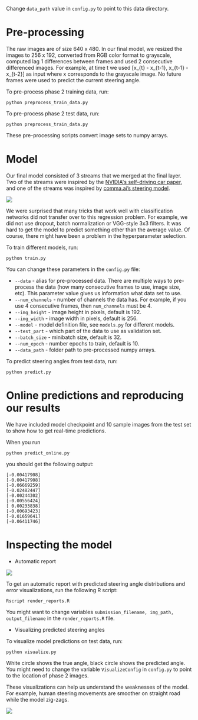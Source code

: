 ﻿Change `data_path` value in `config.py` to point to this data directory.

# Pre-processing

The raw images are of size 640 x 480. In our final model, we resized the images to 256 x 192, converted from RGB color format to grayscale, 
computed lag 1 differences between frames and used 2 consecutive differenced images.
For example, at time t we used [x_{t} - x_{t-1}, x_{t-1} - x_{t-2}] as input where x corresponds to the grayscale image. 
No future frames were used to predict the current steering angle.

To pre-process phase 2 training data, run:

```
python preprocess_train_data.py
```

To pre-process phase 2 test data, run:

```
python preprocess_train_data.py
```

These pre-processing scripts convert image sets to numpy arrays.

# Model

Our final model consisted of 3 streams that we merged at the final layer. 
Two of the streams were inspired by the [NVIDIA's self-driving car paper](https://arxiv.org/abs/1604.07316), 
and one of the streams was inspired by [comma.ai’s steering model](https://github.com/commaai/research/blob/master/train_steering_model.py).

![](assets/model.png)

We were surprised that many tricks that work well with classification networks did not transfer over to this regression problem. 
For example, we did not use dropout, batch normalization or VGG-style 3x3 filters. 
It was hard to get the model to predict something other than the average value. 
Of course, there might have been a problem in the hyperparameter selection.

To train different models, run:

```
python train.py
```

You can change these parameters in the `config.py` file:

* `--data` - alias for pre-processed data. There are multiple ways to pre-process the data (how many consecutive frames to use, image size, etc).
This parameter value gives us information what data set to use.
* `--num_channels` - number of channels the data has. For example, if you use 4 consecutive frames, then `num_channels` must be 4.
* `--img_height` - image height in pixels, default is 192.
* `--img_width` - image width in pixels, default is 256.
* `--model` - model definition file, see `models.py` for different models.
* `--test_part` - which part of the data to use as validation set.
* `--batch_size` - minibatch size, default is 32.
* `--num_epoch` - number epochs to train, default is 10.
* `--data_path` - folder path to pre-processed numpy arrays.

To predict steering angles from test data, run:

```
python predict.py
```

# Online predictions and reproducing our results

We have included model checkpoint and 10 sample images from the test set to show how to get real-time predictions. 

When you run

```
python predict_online.py
```

you should get the following output:

```
[-0.00417908]
[-0.00417908]
[-0.06669259]
[-0.02482447]
[-0.00244302]
[-0.00556424]
[ 0.00233838]
[-0.00693423]
[-0.01659641]
[-0.06411746]

```

# Inspecting the model

* Automatic report

![](assets/report.png)

To get an automatic report with predicted steering angle distributions and error visualizations, run the following R script:

```
Rscript render_reports.R
```
You might want to change variables `submission_filename, img_path, output_filename` in the `render_reports.R` file.

* Visualizing predicted steering angles

To visualize model predictions on test data, run:

```
python visualize.py
```

White circle shows the true angle, black circle shows the predicted angle.
You might need to change the variable `VisualizeConfig` in `config.py` to point to the location of phase 2 images.

These visualizations can help us understand the weaknesses of the model.
For example, human steering movements are smoother on straight road while the model zig-zags.

![](assets/straight_static.png)

